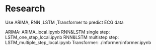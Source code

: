 # Research
Use ARIMA, RNN ,LSTM ,Transformer to predict ECG data

ARIMA: ARIMA_local.ipynb
RNN&LSTM single step: LSTM_one_step_local.ipynb
RNN&LSTM multistep step: LSTM_multiple_step_local.ipynb
Transformer: ./informer/informer.ipynb
